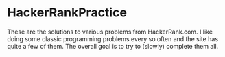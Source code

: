 # HackerRankPractice

These are the solutions to various problems from HackerRank.com.  I like doing some classic programming problems every so often and the site has quite a few of 
them.  The overall goal is to try to (slowly) complete them all.

